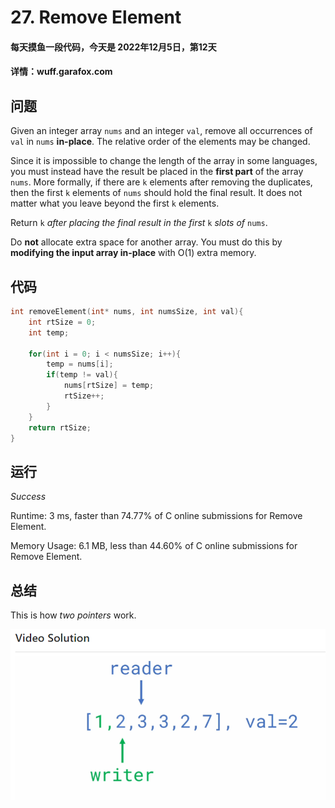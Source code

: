 # 27. Remove Element

#### 每天摸鱼一段代码，今天是 **2022年12月5日**，第12天

#### 详情：wuff.garafox.com 

## 问题

Given an integer array `nums` and an integer `val`, remove all occurrences of `val` in `nums` **in-place**. The relative order of the elements may be changed.

Since it is impossible to change the length of the array in some languages, you must instead have the result be placed in the **first part** of the array `nums`. More formally, if there are `k` elements after removing the duplicates, then the first `k` elements of `nums` should hold the final result. It does not matter what you leave beyond the first `k` elements.

Return `k` *after placing the final result in the first* `k` *slots of* `nums`.

Do **not** allocate extra space for another array. You must do this by **modifying the input array in-place** with O(1) extra memory.

## 代码

```c
int removeElement(int* nums, int numsSize, int val){
    int rtSize = 0;
    int temp;
    
    for(int i = 0; i < numsSize; i++){
        temp = nums[i];
        if(temp != val){
            nums[rtSize] = temp;
            rtSize++;
        }
    }
    return rtSize;
}
```

## 运行

*Success*

Runtime: 3 ms, faster than 74.77% of C online submissions for Remove Element.

Memory Usage: 6.1 MB, less than 44.60% of C online submissions for Remove Element.

## 总结

This is how *two pointers* work. 

<img src="assets/image-20221205021302210.png" alt="image-20221205021302210" style="zoom: 67%;" />
